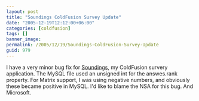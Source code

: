 ```yaml
---
layout: post
title: "Soundings ColdFusion Survey Update"
date: "2005-12-19T12:12:00+06:00"
categories: [coldfusion]
tags: []
banner_image: 
permalink: /2005/12/19/Soundings-ColdFusion-Survey-Update
guid: 979
---
```


I have a very minor bug fix for <a href="http://ray.camdenfamily.com/projects/soundings">Soundings</a>, my ColdFusion survery application. The MySQL file used an unsigned int for the answes.rank property. For Matrix support, I was using negative numbers, and obviously these became positive in MySQL. I'd like to blame the NSA for this bug. And Microsoft.